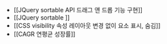 
- [[JQuery sortable API 드래그 앤 드롭 기능 구현]]
- [[JQuery sortable ]]
- [[CSS visibility 속성 레이아웃 변경 없이 요소 표시, 숨김]]
- [[CAGR 연평균 성장률]]

